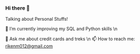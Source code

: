 ### Hi there 👋
Talking about Personal Stuffs!

🔭 I’m currently improving my SQL and Python skills \n

💬 Ask me about credit cards and treks \n
📫 How to reach me: rikenm012@gmail.com 

